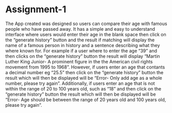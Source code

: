 # Assignment-1

The App created was designed so users can compare their age with famous people who have passed away. It has a simple and easy to understand interface where users would enter their age in the blank space then click on the “generate history” button and the result if matching will display the name of a famous person in history and a sentence describing what they where known for. For example if a user where to enter the age “39” and then clicks on the “generate history” button the result will display “Martin Luther King Junior- A prominent figure in the the American civil rights movement from 1995 to 1968”. However, if users enter an age that contants a decimal number eg “25.5” then click on the “generate history” button the result which will then be displayed will be “Error- Only add age as a whole number, please try again”. Additionally, if users enter an age that is not within the range of 20 to 100 years old, such as “18” and then click on the “generate history” button the result which will then be displayed will be “Error- Age should be between the range of 20 years old and 100 years old, please try again”. 
